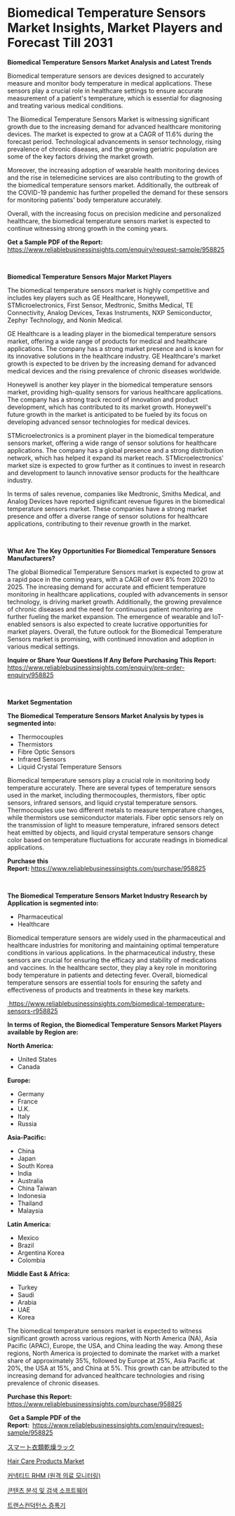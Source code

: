 <p><h1>Biomedical Temperature Sensors Market Insights, Market Players and Forecast Till 2031</h1></p><p><strong>Biomedical Temperature Sensors Market Analysis and Latest Trends</strong></p>
<p><p>Biomedical temperature sensors are devices designed to accurately measure and monitor body temperature in medical applications. These sensors play a crucial role in healthcare settings to ensure accurate measurement of a patient's temperature, which is essential for diagnosing and treating various medical conditions.</p><p>The Biomedical Temperature Sensors Market is witnessing significant growth due to the increasing demand for advanced healthcare monitoring devices. The market is expected to grow at a CAGR of 11.6% during the forecast period. Technological advancements in sensor technology, rising prevalence of chronic diseases, and the growing geriatric population are some of the key factors driving the market growth.</p><p>Moreover, the increasing adoption of wearable health monitoring devices and the rise in telemedicine services are also contributing to the growth of the biomedical temperature sensors market. Additionally, the outbreak of the COVID-19 pandemic has further propelled the demand for these sensors for monitoring patients' body temperature accurately.</p><p>Overall, with the increasing focus on precision medicine and personalized healthcare, the biomedical temperature sensors market is expected to continue witnessing strong growth in the coming years.</p></p>
<p><strong>Get a Sample PDF of the Report:&nbsp;</strong> <a href="https://www.reliablebusinessinsights.com/enquiry/request-sample/958825">https://www.reliablebusinessinsights.com/enquiry/request-sample/958825</a></p>
<p>&nbsp;</p>
<p><strong>Biomedical Temperature Sensors Major Market Players</strong></p>
<p><p>The biomedical temperature sensors market is highly competitive and includes key players such as GE Healthcare, Honeywell, STMicroelectronics, First Sensor, Medtronic, Smiths Medical, TE Connectivity, Analog Devices, Texas Instruments, NXP Semiconductor, Zephyr Technology, and Nonin Medical.</p><p>GE Healthcare is a leading player in the biomedical temperature sensors market, offering a wide range of products for medical and healthcare applications. The company has a strong market presence and is known for its innovative solutions in the healthcare industry. GE Healthcare's market growth is expected to be driven by the increasing demand for advanced medical devices and the rising prevalence of chronic diseases worldwide.</p><p>Honeywell is another key player in the biomedical temperature sensors market, providing high-quality sensors for various healthcare applications. The company has a strong track record of innovation and product development, which has contributed to its market growth. Honeywell's future growth in the market is anticipated to be fueled by its focus on developing advanced sensor technologies for medical devices.</p><p>STMicroelectronics is a prominent player in the biomedical temperature sensors market, offering a wide range of sensor solutions for healthcare applications. The company has a global presence and a strong distribution network, which has helped it expand its market reach. STMicroelectronics' market size is expected to grow further as it continues to invest in research and development to launch innovative sensor products for the healthcare industry.</p><p>In terms of sales revenue, companies like Medtronic, Smiths Medical, and Analog Devices have reported significant revenue figures in the biomedical temperature sensors market. These companies have a strong market presence and offer a diverse range of sensor solutions for healthcare applications, contributing to their revenue growth in the market.</p></p>
<p>&nbsp;</p>
<p><strong>What Are The Key Opportunities For Biomedical Temperature Sensors Manufacturers?</strong></p>
<p><p>The global Biomedical Temperature Sensors market is expected to grow at a rapid pace in the coming years, with a CAGR of over 8% from 2020 to 2025. The increasing demand for accurate and efficient temperature monitoring in healthcare applications, coupled with advancements in sensor technology, is driving market growth. Additionally, the growing prevalence of chronic diseases and the need for continuous patient monitoring are further fueling the market expansion. The emergence of wearable and IoT-enabled sensors is also expected to create lucrative opportunities for market players. Overall, the future outlook for the Biomedical Temperature Sensors market is promising, with continued innovation and adoption in various medical settings.</p></p>
<p><strong>Inquire or Share Your Questions If Any Before Purchasing This Report:</strong> <a href="https://www.reliablebusinessinsights.com/enquiry/pre-order-enquiry/958825">https://www.reliablebusinessinsights.com/enquiry/pre-order-enquiry/958825</a></p>
<p>&nbsp;</p>
<p><strong>Market Segmentation</strong></p>
<p><strong>The Biomedical Temperature Sensors Market Analysis by types is segmented into:</strong></p>
<p><ul><li>Thermocouples</li><li>Thermistors</li><li>Fibre Optic Sensors</li><li>Infrared Sensors</li><li>Liquid Crystal Temperature Sensors</li></ul></p>
<p><p>Biomedical temperature sensors play a crucial role in monitoring body temperature accurately. There are several types of temperature sensors used in the market, including thermocouples, thermistors, fiber optic sensors, infrared sensors, and liquid crystal temperature sensors. Thermocouples use two different metals to measure temperature changes, while thermistors use semiconductor materials. Fiber optic sensors rely on the transmission of light to measure temperature, infrared sensors detect heat emitted by objects, and liquid crystal temperature sensors change color based on temperature fluctuations for accurate readings in biomedical applications.</p></p>
<p><strong>Purchase this Report:&nbsp;</strong><a href="https://www.reliablebusinessinsights.com/purchase/958825">https://www.reliablebusinessinsights.com/purchase/958825</a></p>
<p>&nbsp;</p>
<p><strong>The Biomedical Temperature Sensors Market Industry Research by Application is segmented into:</strong></p>
<p><ul><li>Pharmaceutical</li><li>Healthcare</li></ul></p>
<p><p>Biomedical temperature sensors are widely used in the pharmaceutical and healthcare industries for monitoring and maintaining optimal temperature conditions in various applications. In the pharmaceutical industry, these sensors are crucial for ensuring the efficacy and stability of medications and vaccines. In the healthcare sector, they play a key role in monitoring body temperature in patients and detecting fever. Overall, biomedical temperature sensors are essential tools for ensuring the safety and effectiveness of products and treatments in these key markets.</p></p>
<p><a href="https://www.reliablebusinessinsights.com/biomedical-temperature-sensors-r958825">&nbsp;https://www.reliablebusinessinsights.com/biomedical-temperature-sensors-r958825</a></p>
<p><strong>In terms of Region, the Biomedical Temperature Sensors Market Players available by Region are:</strong></p>
<p>
    <p> <strong> North America: </strong>
        <ul>
            <li>United States</li>
            <li>Canada</li>
        </ul>
        </p> 
    <p> <strong> Europe: </strong>
        <ul>
            <li>Germany</li>
            <li>France</li>
            <li>U.K.</li>
            <li>Italy</li>
            <li>Russia</li>
        </ul>
        </p> 
    <p> <strong> Asia-Pacific: </strong>
        <ul>
            <li>China</li>
            <li>Japan</li>
            <li>South Korea</li>
            <li>India</li>
            <li>Australia</li>
            <li>China Taiwan</li>
            <li>Indonesia</li>
            <li>Thailand</li>
            <li>Malaysia</li>
        </ul>
        </p> 
    <p> <strong> Latin America: </strong>
        <ul>
            <li>Mexico</li>
            <li>Brazil</li>
            <li>Argentina Korea</li>
            <li>Colombia</li>
        </ul>
        </p> 
    <p> <strong> Middle East & Africa: </strong>
        <ul>
            <li>Turkey</li>
            <li>Saudi</li>
            <li>Arabia</li>
            <li>UAE</li>
            <li>Korea</li>
        </ul>
    </p>
    </p>
<p><p>The biomedical temperature sensors market is expected to witness significant growth across various regions, with North America (NA), Asia Pacific (APAC), Europe, the USA, and China leading the way. Among these regions, North America is projected to dominate the market with a market share of approximately 35%, followed by Europe at 25%, Asia Pacific at 20%, the USA at 15%, and China at 5%. This growth can be attributed to the increasing demand for advanced healthcare technologies and rising prevalence of chronic diseases.</p></p>
<p><strong>Purchase this Report: </strong><a href="https://www.reliablebusinessinsights.com/purchase/958825">https://www.reliablebusinessinsights.com/purchase/958825</a></p>
<p>&nbsp;<strong>Get a Sample PDF of the Report:&nbsp;&nbsp;</strong><a href="https://www.reliablebusinessinsights.com/enquiry/request-sample/958825">https://www.reliablebusinessinsights.com/enquiry/request-sample/958825</a></p>
<p><strong></strong></p>
<p><p><a href="https://medium.com/@idellamante2023/%E3%82%B9%E3%83%9E%E3%83%BC%E3%83%88%E3%82%AF%E3%83%AD%E3%83%BC%E3%82%BC%E3%83%83%E3%83%88%E4%B9%BE%E7%87%A5%E3%83%A9%E3%83%83%E3%82%AF%E5%B8%82%E5%A0%B4-%E3%82%BF%E3%82%A4%E3%83%97-%E3%82%A2%E3%83%97%E3%83%AA%E3%82%B1%E3%83%BC%E3%82%B7%E3%83%A7%E3%83%B3-%E3%81%8A%E3%82%88%E3%81%B3%E5%9C%B0%E7%90%86%E3%81%AB%E3%82%88%E3%82%8B%E5%8C%85%E6%8B%AC%E7%9A%84%E3%81%AA%E8%A9%95%E4%BE%A1-84f4a6afa26c">スマート衣類乾燥ラック</a></p><p><a href="https://github.com/RoccoManning/Market-Research-Report-List-5/blob/main/hair-care-products-market.md">Hair Care Products Market</a></p><p><a href="https://medium.com/@angelitahessel2022/%EC%97%B0%EA%B2%B0%EB%90%9C-%EC%9B%90%EA%B2%A9-%EA%B1%B4%EA%B0%95-%EA%B4%80%EB%A6%AC-rhm-%EC%8B%9C%EC%9E%A5-2031%EB%85%84%EA%B9%8C%EC%A7%80%EC%9D%98-%EC%B6%94%EC%84%B8-%EC%98%88%EC%B8%A1-%EB%B0%8F-%EA%B2%BD%EC%9F%81-%EB%B6%84%EC%84%9D-480cfd9fe2f0">커넥티드 RHM (원격 의료 모니터링)</a></p><p><a href="https://medium.com/@bruceabernathy2022/%EC%BD%98%ED%85%90%EC%B8%A0-%EB%B6%84%EC%84%9D-%EB%B0%8F-%EA%B2%80%EC%83%89-%EC%86%8C%ED%94%84%ED%8A%B8%EC%9B%A8%EC%96%B4-%EC%8B%9C%EC%9E%A5-%EC%8B%9C%EC%9E%A5-cagr-%EC%8B%9C%EC%9E%A5-%ED%8A%B8%EB%A0%8C%EB%93%9C-%EB%B0%8F-%EC%84%B1%EC%9E%A5-%EC%A0%84%EB%9E%B5%EC%97%90-%EB%8C%80%ED%95%9C-%ED%86%B5%EC%B0%B0%EB%A0%A5-410740af76b2">콘텐츠 분석 및 검색 소프트웨어</a></p><p><a href="https://github.com/lzrvbyqzftro57/Market-Research-Report-List-2/blob/main/655238578153.md">트랜스컨덕턴스 증폭기</a></p></p>